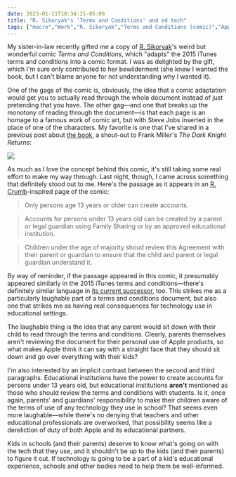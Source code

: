 ```yaml
---
date: 2023-01-11T10:34:21-05:00
title: "R. Sikoryak's 'Terms and Conditions' and ed tech"
tags: ["macro","Work","R. Sikoryak","Terms and Conditions (comic)","Apple","edtech","terms of service","parenting"]
---
```

My sister-in-law recently gifted me a copy of [R. Sikoryak](https://en.wikipedia.org/wiki/Robert_Sikoryak)'s weird but wonderful comic *Terms and Conditions*, which "adapts" the 2015 iTunes terms and conditions into a comic format. I was as delighted by the gift, which I'm sure only contributed to her bewilderment (she knew I wanted the book, but I can't blame anyone for not understanding why I wanted it). 

One of the gags of the comic is, obviously, the idea that a comic adaptation would get you to actually read through the whole document instead of just pretending that you have. The other gag—and one that breaks up the monotony of reading through the document—is that each page is an homage to a famous work of comic art, but with Steve Jobs inserted in the place of one of the characters. My favorite is one that I've shared in a previous post about [the book](https://spencergreenhalgh.com/Myself/school-acceptable-use-policies.md), a shout-out to Frank Miller's *The Dark Knight Returns*: 

![](https://spencergreenhalgh.com/TDKR_Jobs.png)

As much as I love the concept behind this comic, it's still taking some real effort to make my way through. Last night, though, I came across something that definitely stood out to me. Here's the passage as it appears in an [R. Crumb](https://en.wikipedia.org/wiki/Robert_Crumb)-inspired page of the comic: 

> Only persons age 13 years or older can create accounts.

> Accounts for persons under 13 years old can be created by a parent or legal guardian using Family Sharing or by an approved educational institution. 

> Children under the age of majority shoud review this Agreement with their parent or guardian to ensure that the child and parent or legal guardian understand it. 

By way of reminder, if the passage appeared in this comic, it presumably appeared similarly in the 2015 iTunes terms and conditions—there's definitely similar language in [its current successor](https://www.apple.com/legal/internet-services/itunes/us/terms.html), too. This strikes me as a particularly laughable part of a terms and conditions document, but also one that strikes me as having real consequences for technology use in educational settings.

The laughable thing is the idea that any parent would sit down with their child to read through the terms and conditions. Clearly, parents themselves aren't reviewing the document for their personal use of Apple products, so what makes Apple think it can say with a straight face that they should sit down and go over everything with their kids? 

I'm also interested by an implicit contrast between the second and third paragraphs. Educational institutions have the power to create accounts for persons under 13 years old, but educational institutions **aren't** mentioned as those who should review the terms and conditions with students. Is it, once again, parents' and guardians' responsibility to make their children aware of the terms of use of any technology they use in school? That seems even more laughable—while there's no denying that teachers and other educational professionals are overworked, that possibility seems like a dereliction of duty of both Apple and its educational partners.

Kids in schools (and their parents) deserve to know what's going on with the tech that they use, and it shouldn't be up to the kids (and their parents) to figure it out. If technology is going to be a part of a kid's educational experience, schools and other bodies need to help them be well-informed.